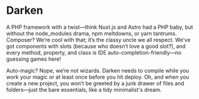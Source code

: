 # Darken

A PHP framework with a twist—think Nuxt.js and Astro had a PHP baby, but without the node_modules drama, npm meltdowns, or yarn tantrums. Composer? We’re cool with that; it’s the classy uncle we all respect. We’ve got components with slots (because who doesn’t love a good slot?), and every method, property, and class is IDE auto-completion-friendly—no guessing games here!

Auto-magic? Nope, we’re not wizards. Darken needs to compile while you work your magic or at least once before you hit deploy. Oh, and when you create a new project, you won’t be greeted by a junk drawer of files and folders—just the bare essentials, like a tidy minimalist's dream.